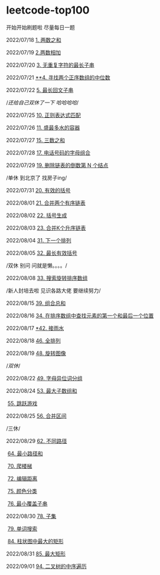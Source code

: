 # leetcode-top100
开始开始刷题啦 尽量每日一题 

2022/07/18  [1. 两数之和](https://github.com/sissi144/leetcode-top100/blob/main/1.js)

2022/07/19  [2.两数相加 ](https://github.com/sissi144/leetcode-top100/blob/main/2.js)

2022/07/20  [3. 无重复字符的最长子串](https://github.com/sissi144/leetcode-top100/blob/main/3.js)

2022/07/21 [**4. 寻找两个正序数组的中位数](https://github.com/sissi144/leetcode-top100/blob/main/4.js)

2022/07/22 [5. 最长回文子串](https://github.com/sissi144/leetcode-top100/blob/main/5.js)

/*还给自己双休了一下 哈哈哈哈*/

2022/07/25 [10. 正则表达式匹配](https://github.com/sissi144/leetcode-top100/blob/main/10.js)

2022/07/26 [11. 盛最多水的容器](https://github.com/sissi144/leetcode-top100/blob/main/11.js)

2022/07/27 [15. 三数之和](https://github.com/sissi144/leetcode-top100/blob/main/15.js)

2022/07/28 [17. 电话号码的字母组合](https://github.com/sissi144/leetcode-top100/blob/main/17.js)

2022/07/29 [19. 删除链表的倒数第 N 个结点](https://github.com/sissi144/leetcode-top100/blob/main/19.js)

/单休 到北京了 找房子ing/

2022/07/31 [20. 有效的括号](https://github.com/sissi144/leetcode-top100/blob/main/20.js)

2022/08/01 [21. 合并两个有序链表](https://github.com/sissi144/leetcode-top100/blob/main/21.js)

2022/08/02 [22. 括号生成](https://github.com/sissi144/leetcode-top100/blob/main/22.js)

2022/08/03 [23. 合并K个升序链表](https://github.com/sissi144/leetcode-top100/blob/main/23.js)

2022/08/04 [31. 下一个排列](https://github.com/sissi144/leetcode-top100/blob/main/31.js)

2022/08/05 [32. 最长有效括号](https://github.com/sissi144/leetcode-top100/blob/main/32.js)

/双休 别问 问就是懒。。。。/

2022/08/08 [33. 搜索旋转排序数组](https://github.com/sissi144/leetcode-top100/blob/main/33.js)

/新人封培去啦 见识各路大佬 要继续努力/

2022/08/15 [39. 组合总和](https://github.com/sissi144/leetcode-top100/blob/main/39.js)

2022/08/16 [34. 在排序数组中查找元素的第一个和最后一个位置](https://github.com/sissi144/leetcode-top100/blob/main/34.js)

2022/08/17 [*42. 接雨水](https://github.com/sissi144/leetcode-top100/blob/main/42.js)

2022/08/18 [46. 全排列](https://github.com/sissi144/leetcode-top100/blob/main/46.js)

2022/08/19 [48. 旋转图像](https://github.com/sissi144/leetcode-top100/blob/main/48.js)

/*双休*/

2022/08/22 [49. 字母异位词分组](https://github.com/sissi144/leetcode-top100/blob/main/49.js)

2022/08/24 [53. 最大子数组和](https://github.com/sissi144/leetcode-top100/blob/main/53.js)

​					  [55. 跳跃游戏](https://github.com/sissi144/leetcode-top100/blob/main/55.js)

2022/08/25 [56. 合并区间](https://github.com/sissi144/leetcode-top100/blob/main/56.js)

/三休/

2022/08/29 [62. 不同路径](https://github.com/sissi144/leetcode-top100/blob/main/62.js)

​					  [64. 最小路径和](https://github.com/sissi144/leetcode-top100/blob/main/64.js)

​					  [70. 爬楼梯](https://github.com/sissi144/leetcode-top100/blob/main/70.js)

​					  [72. 编辑距离](https://github.com/sissi144/leetcode-top100/blob/main/72.js)

​					  [75. 颜色分类](https://github.com/sissi144/leetcode-top100/blob/main/75.js)

​					  [76. 最小覆盖子串](https://github.com/sissi144/leetcode-top100/blob/main/76.js)

2022/08/30  [78. 子集](https://github.com/sissi144/leetcode-top100/blob/main/78.js)

​					  [79. 单词搜索](https://github.com/sissi144/leetcode-top100/blob/main/79.js)

​					  [84. 柱状图中最大的矩形](https://github.com/sissi144/leetcode-top100/blob/main/84.js)

2022/08/31 [85. 最大矩形](https://github.com/sissi144/leetcode-top100/blob/main/85.js)

2022/09/01 [94. 二叉树的中序遍历](https://github.com/sissi144/leetcode-top100/blob/main/94.js)
